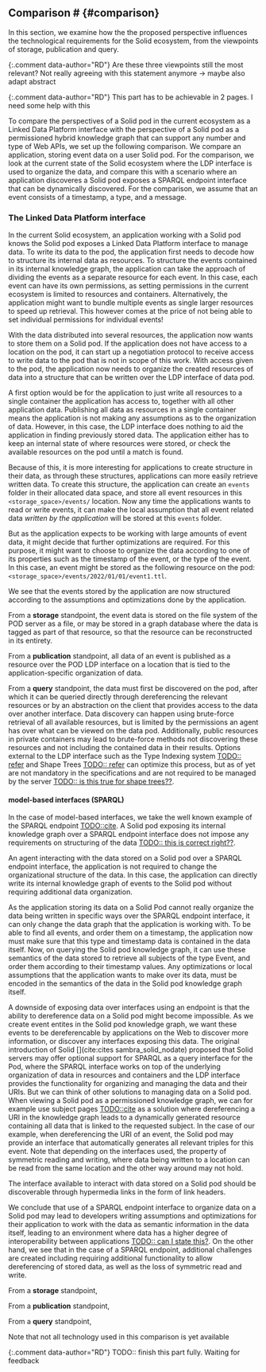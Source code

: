 ## Comparison # {#comparison}
In this section, we examine how the the proposed perspective influences the technological requirements for the Solid ecosystem, from the viewpoints of storage, publication and query.

{:.comment data-author="RD"}
Are these three viewpoints still the most relevant?
Not really agreeing with this statement anymore -> maybe also adapt abstract


{:.comment data-author="RD"}
This part has to be achievable in 2 pages. I need some help with this 

To compare the perspectives of a Solid pod in the current ecosystem as a Linked Data Platform interface with the perspective of a Solid pod as a permissioned hybrid knowledge graph that can support any number and type of Web APIs, we set up the following comparison.
We compare an application, storing event data on a user Solid pod.
For the comparison, we look at the current state of the Solid ecosystem where the LDP interface is used to organize the data, and compare this with a scenario where an application discoveres a Solid pod exposes a SPARQL endpoint interface that can be dynamically discovered.
For the comparison, we assume that an event consists of a timestamp, a type, and a message.

### The Linked Data Platform interface
<!-- divide the data in resources -->
In the current Solid ecosystem, an application working with a Solid pod knows the Solid pod exposes a Linked Data Platform interface to manage data.
To write its data to the pod, the application first needs to decode how to structure its internal data as resources.
To structure the events contained in its internal knowledge graph, the application can take the approach of dividing the events as a separate resource for each event. 
In this case, each event can have its own permissions, as setting permissions in the current ecosystem is limited to resources and containers.
Alternatively, the application might want to bundle multiple events as single larger resources to speed up retrieval. This however comes at the price of not being able to set individual permissions for individual events!

<!-- finding place to write the data -->
With the data distributed into several resources, the application now wants to store them on a Solid pod.
If the application does not have access to a location on the pod, it can start up a negotiation protocol to receive access to write data to the pod that is not in scope of this work.
With access given to the pod, the application now needs to organize the created resources of data into a structure that can be written over the LDP interface of data pod.

<!-- organize the resources on the pod -->
A first option would be for the application to just write all resources to a single container the application has access to, together with all other application data. Publishing all data as resources in a single container means the application is not making any assumptions as to the organization of data. However, in this case, the LDP interface does nothing to aid the application in finding previously stored data. The application either has to keep an internal state of where resources were stored, or check the available resources on the pod until a match is found.

<!-- need for structuring -->
Because of this, it is more interesting for applications to create structure in their data, as through these structures, applications can more easily retrieve written data. To create this structure, the application can create an `events` folder in their allocated data space, and store all event resources in this `<storage_space>/events/` location. Now any time the applications wants to read or write events, it can make the local assumption that all event related data *written by the application* will be stored at this `events` folder.

<!-- need for optimizations -->
But as the application expects to be working with large amounts of event data, it might decide that further optimizations are required. For this purpose, it might want to choose to organize the data according to one of its properties such as the timestamp of the event, or the type of the event. In this case, an event might be stored as the following resource on the pod: `<storage_space>/events/2022/01/01/event1.ttl`.

<!-- conclusion -->
We see that the events stored by the application are now structured according to the assumptions and optimizations done by the application.

From a **storage** standpoint, the event data is stored on the file system of the POD server as a file, or may be stored in a graph database where the data is tagged as part of that resource, so that the resource can be reconstructed in its entirety.

From a **publication** standpoint, all data of an event is published as a resource over the POD LDP interface on a location that is tied to the application-specific organization of data.

From a **query** standpoint, the data must first be discovered on the pod, after which it can be queried directly through dereferencing the relevant resources or by an abstraction on the client that provides access to the data over another interface.
Data discovery can happen using brute-force retrieval of all available resources, but is limited by the permissions an agent has over what can be viewed on the data pod. Additionally, public resources in private containers may lead to brute-force methods not discovering these resources and not including the contained data in their results.
Options external to the LDP interface such as the Type Indexing system [TODO:: refer]() and Shape Trees [TODO:: refer]() can optimize this process, but as of yet are not mandatory in the specifications and are not required to be managed by the server [TODO:: is this true for shape trees??]().

#### model-based interfaces (SPARQL)
In the case of model-based interfaces, we take the well known example of the SPARQL endpoint [TODO::cite]().
A Solid pod exposing its internal knowledge graph over a SPARQL endpoint interface does not impose any requirements on structuring of the data [TODO:: this is correct right??](). 

<!-- No need for data division and organization -->
An agent interacting with the data stored on a Solid pod over a SPARQL endpoint interface, 
the application is not required to change the organizational structure of the data. 
In this case, the application can directly write its internal knowledge graph of events to the Solid pod without requiring additional data organization.

<!-- No requirement for optimizations -->
As the application storing its data on a Solid Pod cannot really organize the data being written in specific ways over the SPARQL endpoint interface, it can only change the data graph that the application is working with.
To be able to find all events, and order them on a timestamp, the application now must make sure that this type and timestamp data is contained in the data itself. Now, on querying the Solid pod knowledge graph, it can use these semantics of the data stored to retrieve all subjects of the type Event, and order them according to their timestamp values.
Any optimizations or local assumptions that the application wants to make over its data, must be encoded in the semantics of the data in the Solid pod knowledge graph itself.

<!-- Need for additional interfaces for dereferencing -->
A downside of exposing data over interfaces using an endpoint is that the ability to dereference data on a Solid pod might become impossible. 
As we create event entites in the Solid pod knowledge graph, we want these events to be dereferencable by applications on the Web to discover more information, or discover any interfaces exposing this data.
The original introduction of Solid [](cite:cites sambra_solid_nodate) proposed that Solid servers may offer optional support for SPARQL as a query interface for the Pod, where the SPARQL interface works on top of the underlying organization of data in resources and containers and the LDP interface provides the functionality for organizing and managing the data and their URIs.
But we can think of other solutions to managing data on a Solid pod.
When viewing a Solid pod as a permissioned knowledge graph, we can for example use subject pages [TODO::cite]() as a solution where dereferencing a URI in the knowledge graph leads to a dynamically generated resource containing all data that is linked to the requested subject.
In the case of our example, when dereferencing the URI of an event, the Solid pod may provide an interface that automatically generates all relevant triples for this event.
Note that depending on the interfaces used, the property of symmetric reading and writing, where data being written to a location can be read from the same location and the other way around may not hold.

<!-- Use of hypermedia links -->
The interface available to interact with data stored on a Solid pod should be discoverable through hypermedia links in the form of link headers.

<!-- conclusion -->
We conclude that use of a SPARQL endpoint interface to organize data on a Solid pod may lead to developers writing assumptions and optimizations for their application to work with the data as semantic information in the data itself, leading to an environment where data has a higher degree of interoperability between applications [TODO:: can I state this?](). On the other hand, we see that in the case of a SPARQL endpoint, additional challenges are created including requiring additional functionality to allow dereferencing of stored data, as well as the loss of symmetric read and write.

From a **storage** standpoint, 


From a **publication** standpoint,


From a **query** standpoint, 


Note that not all technology used in this comparison is yet available

{:.comment data-author="RD"}
TODO:: finish this part fully. Waiting for feedback


<!-- 
### Storing events on a Pod
A first concrete example we can give is the example of storing events on a Solid pod.
Events are a wide-spread 

We will make this comparison based on the aspects of storage of the data on the pod server, the publication of the data over the Web, and querying of data over the interface.

#### Storage



#### Publication



#### Query

**queries and APIs are separate concepts**


### Comparing interfaces
A common misconception is that a server interface should be identical to the client interface [TODO::cite and word according to Ruben blog](). 
Interfaces however can be abstracted away in a proxy (A web page abstracting an SQL interface in filters), or on the client (Comunica abstracting away a TPF server as SPARQL)[TODO::cite]().

For decentralized networks of data sources such as the Solid ecosystem, these abstractions will mainly be the building blocks for applications to work with data stored on the pods.

We pose that the interface exposing the server Knowledge Graph influences the possibilities and biases for abstractions created over them.
As the Linked Data Platform allows data to be retrieved by retrieving the resources present in the containers and resources advertised by the main index [TODO:: wording??](), consequences of the interface such as public resources in private containers not being discoverable through link traversal of the LDP index will limit the abstractions that can be created over the interface.

Where initiatives such as the Solid Interoperability Specification [TODO::cite]() work to provide answers for these use-cases, they are bound to the organization of data on a pod imposed by the Linked Data Platform specification.


### Data storage comparison
Different interfaces exposing data of a knowledge graph may require different storage solutions to access the underlying data.
Note that again here building blocks providing conversions for different interfaces on specific storage mechanisms may be implemented.

#### Linked data platform interfaces
can use multiple approaches for data storage. The original Solid introduction paper [TODO::cite]() proposed a file-based backend for the storage of non-rdf resources, where rdf resources were stored in a file-based or graph-based system dependent on the optional support for SPARQL over the resources in the pod.

#### [meta-]model-based interfaces
may require more elaborate back-end support depending on the interface exposed. As interfaces such as SPARQL and TPF interfaces rely mostly on an indexed data graph storage mechanisms[TODO:: ...](), 
Support for non-rdf resources must always be taken into account, requiring some sort of organizational structure for these resources to be setup.




### Data publication comparison
The data management interface used by a Solid pod influences how the internal data is published over the Web.
The interface directs how data can be accessed, the granularity of 


#### Linked data platform interfaces
provide a resource-based data organization organized according to the Linked Data Platform specification.

- slash semantics - bias
- data discovery difficulties (type index, interop spec, ...)


#### [meta-]model-based interfaces

- quad / view?-based
- discovery through interface index (SPARQL, TPF, ...)
- non-RDF resource metadata indexing (as in original paper)
- ...



### Data querying comparison
The organizational structure of data published over the interface influences the query resolution and optimization process.
Other differences such as the granularity with which the data can be accessed influences the querying process.

#### Linked data platform interfaces
rely for querying on their data organization, or on derived interfaces to support querying requirements.
As data discovery is hindered by local assumptions made by applications in the organization of data and their shape, either knowledge about the organization of data, or brute forcing of the available resources is required to discover and retrieve data relevant to a query.
The inclusion of optional SPARQL support in the first iterations of the Solid specification [TODO::cite]() supports this.

#### [meta-]model-based interfaces
require the client to discover the exposed interface, and adopt the querying strategy accordingly. A practical example of this is the comunica querying framework, that can adapt its querying strategy according to the datasource interface [](cite:cites Taelman_Van_Herwegen_Vander_Sande_Verborgh_2018).
Querying performance and evaluation is dependent on the exposed interface.
Assumptions on the shape of data contained in the internal knowledge graph still provide the same challenges, but the organizational structure of data should be abstracted away for clients working with and querying the data.


### How does the framing of pods as a Knowledge Graph solve the API integration problem?

In the problem statement, we pose that Linked Data Platform is a meta-API that leads to API integration problems.
How does this solve this issue?

We first pose that API's are a means of syncing data between systems [TODO:: cite](), and data retrieval will always happen over an API (even direct retrieval implicates an API, as you know the location of the resource, etc ...) [TODO:: ...]().

The problem with enforcing Linked Data Platform as the single meta-API for Solid is that biases and  -->

<!-- 
the APIs are just a means of syncing data between systems 
(see https://ruben.verborgh.org/blog/2021/12/23/reflections-of-knowledge/#abstracting-away-p-4) 
-> Granted but this does not really provide the comforting words that "we will change the API-integration hell into a data-integration opportunity".

cons -> need to support multiple interfaces
pros -> used interface should not have influence on the exposed data, just on how it can be accessed, as the context remains the same? -> something like this but requires some extra thinking? -->